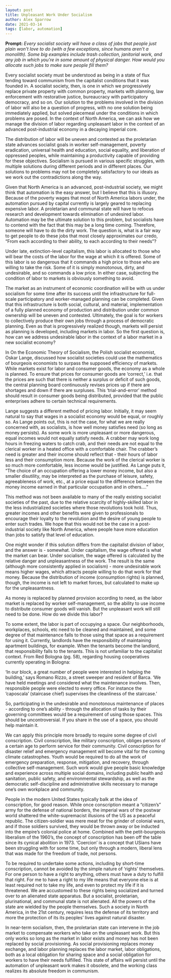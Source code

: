 ```yaml
---
layout: post
title: Unpleasant Work Under Socialism
author: Alex Sparrow
date: 2021-03-14
tags: [labor, automation]
---
```


**Prompt:** *Every socialist society will have a class of jobs that people just plain won't love to do (with a few exceptions, since humans aren't a monolith). Some big examples include trash collection, janitorial work, and any job in which you're in some amount of physical danger. How would you allocate such jobs to make sure people fill them?*

Every socialist society must be understood as being in a state of flux tending toward communism from the capitalist conditions that it was founded in. A socialist society, then, is one in which we progressively replace private property with common property, markets with planning, law enforcement with restorative justice, bureaucracy with participatory democracy, and so on. Our solution to the problems involved in the division of labor will also be a question of progress, with no one solution being immediately applied, but solved piecemeal under the conditions in which problems are posed. In the context of North America, we can ask how we manage the division of labor regarding unpleasant labor in the context of an advanced post-industrial economy in a decaying imperial core.

The distribution of labor will be uneven and contested as the proletarian state advances socialist goals in worker self-management, poverty eradication, universal health and education, social equality, and liberation of oppressed peoples, while maintaining a productivity capable of providing for these objectives. Socialism is pursued in various specific struggles, with multiple solutions during different periods and in different places. Our solutions to problems may not be completely satisfactory to our ideals as we work out the contradictions along the way.

Given that North America is an advanced, post-industrial society, we might think that automation is the easy answer, but I believe that this is illusory. Because of the poverty wages that most of North America labors under, the automation pursued by capital currently is largely geared to replacing expensive labor. A proletarian and communal state will have to refocus research and development towards elimination of undesired labor. Automation may be the ultimate solution to this problem, but socialists have to contend with the fact that this may be a long time coming. Therefore, someone will have to do the dirty work. The question is, what is a fair way to get people to do these jobs that most closely approximates our credo, “From each according to their ability, to each according to their needs”?

Under late, extinction-level capitalism, this labor is allocated to those who will bear the costs of the labor for the wage at which it is offered. Some of this labor is so dangerous that it commands a high price to those who are willing to take the risk. Some of it is simply monotonous, dirty, and undesirable, and so commands a low price. In either case, subjecting the condition of labor to markets is obviously something to avoid. 

The market as an instrument of economic coordination will be with us under socialism for some time after its success until the infrastructure for full-scale participatory and worker-managed planning can be completed. Given that this infrastructure is both social, cultural, and material, implementation of a fully planned economy of production and distribution under common ownership will be uneven and contested. Ultimately, the goal is for workers to collectively produce their own jobs through a process of democratic planning. Even as that is progressively realized though, markets will persist as planning is developed, including markets in labor. So the first question is, how can we address undesirable labor in the context of a labor market in a new socialist economy? 

In On the Economic Theory of Socialism, the Polish socialist economist, Oskar Lange, discussed how socialist societies could use the mathematics of bourgeois economists to surpass the supposed efficiency of markets. While markets exist for labor and consumer goods, the economy as a whole is planned. To ensure that prices for consumer goods are ‘correct,’ i.e. that the prices are such that there is neither a surplus or deficit of such goods, the central planning board continuously revises prices up if there are shortages and down if there are surpluses. This ‘trial-and-error’ method should result in consumer goods being distributed, provided that the public enterprises adhere to certain technical requirements.

Lange suggests a different method of pricing labor. Initially, it may seem natural to say that wages in a socialist economy would be equal, or roughly so. As Lange points out, this is not the case, for what we are really concerned with, as socialists, is how well money satisfies need (so long as money persists). As some work is more unpleasant or more dangerous, equal incomes would not equally satisfy needs. A crabber may work long hours in freezing waters to catch crab, and their needs are not equal to the clerical worker in a heated office with a comfortable chair. The crabber’s need is greater and their income should reflect that - their hours of labor less and their consumption more. Because the work of the clerical worker is so much more comfortable, less income would be justified. As Lange puts it, “The choice of an occupation offering a lower money income, but also a smaller disutility, may be interpreted as the purchase of leisure, safety, agreeableness of work, etc., at a price equal to the difference between the money income earned in that particular occupation and in others….”

This method was not been available to many of the really existing socialist societies of the past, due to the relative scarcity of highly-skilled labor in the less industrialized societies where those revolutions took hold. Thus, greater incomes and other benefits were given to professionals to encourage their loyalty to the revolution and the desire of young people to enter such trades. We hope that this would not be the case in a post-industrial society like North America, where people have more education than jobs to satisfy that level of education. 

One might wonder if this solution differs from the capitalist division of labor, and the answer is - somewhat. Under capitalism, the wage offered is what the market can bear. Under socialism, the wage offered is calculated by the relative danger and unpleasantness of the work. The result is the same (although more consistently applied in socialism) - more undesirable work means higher wages, which attracts people willing to do that work for that money. Because the distribution of income (consumption rights) is planned, though, the income is not left to market forces, but calculated to make up for the unpleasantness.

As money is replaced by planned provision according to need, as the labor market is replaced by worker self-management, so the ability to use income to distribute consumer goods will vanish. But the unpleasant work will still need to be done. How do we divide this labor?

To some extent, the labor is part of occupying a space. Our neighborhoods, workplaces, schools, etc need to be cleaned and maintained, and some degree of that maintenance falls to those using that space as a requirement for using it. Currently, landlords have the responsibility of maintaining apartment buildings, for example. When the tenants become the landlord, that responsibility falls to the tenants. This is not unfamiliar to the capitalist context. From Red Bologna (pg. 58), regarding housing cooperatives currently operating in Bologna:

‘In our block, a great number of people were interested in helping the building,’ says Romano Rizzo, a street sweeper and resident of Barca. ‘We have held meetings and considered what the maintenance involves. Then, responsible people were elected to every office. For instance the ‘caposcala’ (staircase chief) supervises the cleanliness of the staircase.’

So, participating in the undesirable and monotonous maintenance of places - according to one’s ability - through the allocation of tasks by their governing committees would be a requirement of using those spaces. This should be uncontroversial. If you share in the use of a space, you should help maintain it.

We can apply this principle more broadly to require some degree of civil conscription. Civil conscription, like military conscription, obliges persons of a certain age to perform service for their community. Civil conscription for disaster relief and emergency management will become vital for the coming climate catastrophes. Youth would be required to do all the work of emergency preparation, response, mitigation, and recovery, through collective self-management. Such work would give people basic knowledge and experience across multiple social domains, including public health and sanitation, public safety, and environmental stewardship, as well as the democratic self-discipline and administrative skills necessary to manage one’s own workplace and community. 

People in the modern United States typically balk at the idea of conscription, for good reason. While once conscription meant a “citizen’s” army for the defense of national borders, the imperial wars of the postwar world shattered the white-supremacist illusions of the US as a peaceful republic. The citizen-soldier was mere meat for the grinder of colonial wars, and if those soldiers survived, they would be thrown away or be inducted into the empire’s colonial police at home. Combined with the petit-bourgeois liberalism of the 1960’s, the concept of conscription has been off the table since its cynical abolition in 1973. ‘Coercion’ is a concept that USians have been struggling with for some time, but only through a modern, liberal lens that was made for the freedom of trade, not persons.

To be required to undertake some actions, including by short-time conscription, cannot be avoided by the simple nature of ‘rights’ themselves. For one person to have a right to anything, others must have a duty to fulfill that right. For me to have a right to my life means that everyone else is at least required not to take my life, and even to protect my life if it is threatened. We are accustomed to these rights being socialized and turned over to an alienated state apparatus. But a socialist, proletarian, plurinational, and communal state is not alienated. All the powers of the state are wielded by the people themselves. Such a society in North America, in the 21st century, requires less the defense of its territory and more the protection of its its peoples’ lives against natural disaster.

In near-term socialism, then, the proletarian state can intervene in the job market to compensate workers who take on the unpleasant work. But this only works so long as the market in labor exists and money has not been replaced by social provisioning. As social provisioning replaces money exchange, and labor planning replaces the labor market, labor obligations, both as a local obligation for sharing space and a social obligation for workers to have their needs fulfilled. This state of affairs will persist until the automation of unpleasant work makes it obsolete, and the working class realizes its absolute freedom in communism.